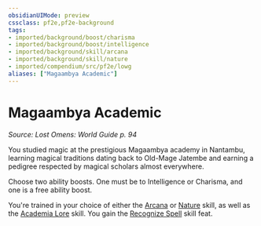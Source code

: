 ```yaml
---
obsidianUIMode: preview
cssclass: pf2e,pf2e-background
tags:
- imported/background/boost/charisma
- imported/background/boost/intelligence
- imported/background/skill/arcana
- imported/background/skill/nature
- imported/compendium/src/pf2e/lowg
aliases: ["Magaambya Academic"]
---
```

# Magaambya Academic
*Source: Lost Omens: World Guide p. 94*  

You studied magic at the prestigious Magaambya academy in Nantambu, learning magical traditions dating back to Old-Mage Jatembe and earning a pedigree respected by magical scholars almost everywhere.

Choose two ability boosts. One must be to Intelligence or Charisma, and one is a free ability boost.

You're trained in your choice of either the [Arcana](../../skills.md#Arcana) or [Nature](../../skills.md#Nature) skill, as well as the [Academia Lore](../../skills.md#Lore) skill. You gain the [Recognize Spell](../../feats/recognize-spell.md) skill feat.